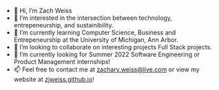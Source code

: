 - 👋 Hi, I’m Zach Weiss
- 👀 I’m interested in the intersection between technology, entrepeneurship, and sustainibility.
- 🌱 I’m currently learning Computer Science, Business and Entrepeneurship at the University of Michigan, Ann Arbor.
- 💞️ I’m looking to collaborate on interesting projects Full Stack projects.
- 👀 I’m currently looking for Summer 2022 Software Engineering or Product Management internships!
- 📫 Feel free to contact me at zachary.weiss@live.com or view my website at [zjweiss.github.io](zjweiss.github.io)!

<!---
zjweiss/zjweiss is a ✨ special ✨ repository because its `README.md` (this file) appears on your GitHub profile.
You can click the Preview link to take a look at your changes.
--->

